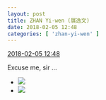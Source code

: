 ```yaml
---
layout: post
title: ZHAN Yi-wen (展逸文)
date: 2018-02-05 12:48
categories: [ 'zhan-yi-wen' ]
---
```


<div class="weibo-info">
  <a href="https://weibo.com/6108090526/G1Hfyy2SN">2018-02-05 12:48</a>
</div>

Excuse me, sir …

<!-- more -->

<ul class="weibo-pic-list-1">
  <li class="weibo-pic">
    <a href="//wx1.sinaimg.cn/mw690/006FmVn8ly1fo5h3lnjdfj33vc2kwhdt.jpg"><img src="//wx1.sinaimg.cn/thumb150/006FmVn8ly1fo5h3lnjdfj33vc2kwhdt.jpg"/></a>
  </li>
  <li class="weibo-pic">
    <a href="//wx3.sinaimg.cn/mw690/006FmVn8ly1fo5h3mrxhkj31y71at4qq.jpg"><img src="//wx3.sinaimg.cn/thumb150/006FmVn8ly1fo5h3mrxhkj31y71at4qq.jpg"/></a>
  </li>
</ul>
